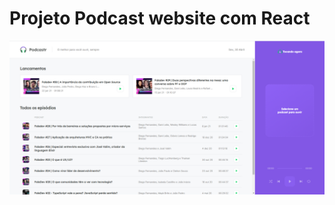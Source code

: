 # Projeto Podcast website com React


![Home page da aplicação](https://github.com/Erickson-Eng/NLW-5_Reactjs/blob/main/public/to_readme/home.png)

